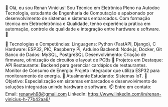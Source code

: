 👋 Olá, eu sou Renan Vinicius!
Sou Técnico em Eletrônica Pleno na Autodoc Tecnologia, estudante de Engenharia de Computação e apaixonado por desenvolvimento de sistemas e sistemas embarcados. Com formação técnica em Eletroeletrônica e Qualidade, tenho experiência prática em automação, controle de qualidade e integração entre hardware e software. 🚀

💼 Tecnologias e Competências:
Linguagens: Python (FastAPI, Django), C
Hardware: ESP32, PIC, Raspberry Pi, Arduino
Backend: Node.js, Docker, Git
Banco de Dados: MySQL, PostgreSQL
Desenvolvimento: Criação de firmware, otimização de circuitos e layout de PCBs
📂 Projetos em Destaque:
API Restaurante: Backend para gerenciar cardápios de restaurantes.
Monitor de Consumo de Energia: Projeto integrador que utiliza ESP32 para monitoramento de energia.
🌱 Atualmente Estudando:
Sistemas IoT.
🎯 Objetivo:
Especialização em sistemas embarcados e desenvolvimento de soluções integradas unindo hardware e software.
📫 Entre em contato:
Email: renanvh98@gmail.com
LinkedIn: https://www.linkedin.com/in/renan-vinicius-h-77b42aa6/
